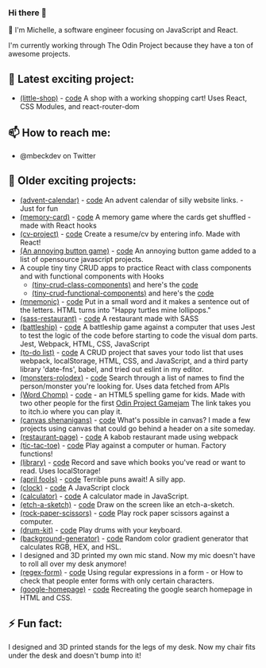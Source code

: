 ### Hi there 👋
🌱 I'm Michelle, a software engineer focusing on JavaScript and React. 

I'm currently working through The Odin Project because they have a ton of awesome projects.

## 🔭 Latest exciting project: 
- [(little-shop)](https://mbeckdev.github.io/little-shop/) - [code](https://github.com/mbeckdev/little-shop) A shop with a working shopping cart! Uses React, CSS Modules, and react-router-dom

## 📫 How to reach me: 
- @mbeckdev on Twitter

## 🔭 Older exciting projects: 
- [(advent-calendar)](https://mbeckdev.github.io/advent-calendar/) - [code](https://github.com/mbeckdev/advent-calendar) An advent calendar of silly website links. - Just for fun
- [(memory-card)](https://mbeckdev.github.io/memory-card/) - [code](https://github.com/mbeckdev/memory-card) A memory game where the cards get shuffled - made with React hooks
- [(cv-project)](https://mbeckdev.github.io/cv-project/) - [code](https://github.com/mbeckdev/cv-project) Create a resume/cv by entering info. Made with React!
- [(An annoying button game)](https://mbeckdev.github.io/javascript-mini-projects/) - [code](https://github.com/thinkswell/javascript-mini-projects/tree/master/AnnoyingButtonGame/MBECKDEV) An annoying button game added to a list of opensource javascript projects.
- A couple tiny tiny CRUD apps to practice React with class components and with functional components with Hooks  
  - [(tiny-crud-class-components)](https://mbeckdev.github.io/tiny-crud-class-components/) and here's the [code](https://github.com/mbeckdev/tiny-crud-class-components)
  - [(tiny-crud-functional-components)](https://mbeckdev.github.io/tiny-crud-functional-components/) and here's the [code](https://github.com/mbeckdev/tiny-crud-functional-components)
- [(mnemonic)](https://mbeckdev.github.io/mnemonic/) - [code](https://github.com/mbeckdev/mnemonic) Put in a small word and it makes a sentence out of the letters. HTML turns into "Happy turtles mine lollipops." 
- [(sass-restaurant)](https://mbeckdev.github.io/sass-restaurant/) - [code](https://github.com/mbeckdev/sass-restaurant) A restaurant made with SASS 
- [(battleship)](https://mbeckdev.github.io/battleship/) - [code](https://github.com/mbeckdev/battleship) A battleship game against a computer that uses Jest to test the logic of the code before starting to code the visual dom parts. Jest, Webpack, HTML, CSS, JavaScript 
- [(to-do list)](https://mbeckdev.github.io/to-do-list/) - [code](https://github.com/mbeckdev/to-do-list) A CRUD project that saves your todo list that uses webpack, localStorage, HTML, CSS, and JavaScript, and a third party library 'date-fns', babel, and tried out eslint in my editor.
- [(monsters-rolodex)](https://mbeckdev.github.io/monsters-rolodex/) - [code](https://github.com/mbeckdev/monsters-rolodex) Search through a list of names to find the person/monster you're looking for. Uses data fetched from APIs
- [(Word Chomp)](https://mbeckdev.itch.io/word-chomp) -  [code](https://github.com/mbeckdev/spell-man) - an HTML5 spelling game for kids. Made with two other people for the first [Odin Project Gamejam](https://itch.io/jam/top-jam-1) The link takes you to itch.io where you can play it.
- [(canvas shenanigans)](https://mbeckdev.github.io/canvas-shenanigans/) - [code](https://github.com/mbeckdev/canvas-shenanigans) What's possible in canvas? I made a few projects using canvas that could go behind a header on a site someday.
- [(restaurant-page)](https://mbeckdev.github.io/restaurant-page/) - [code](https://github.com/mbeckdev/restaurant-page) A kabob restaurant made using webpack
- [(tic-tac-toe)](https://mbeckdev.github.io/tic-tac-toe/) - [code](https://github.com/mbeckdev/tic-tac-toe) Play against a computer or human. Factory functions!
- [(library)](https://mbeckdev.github.io/library/) - [code](https://github.com/mbeckdev/library) Record and save which books you've read or want to read. Uses localStorage!
- [(april fools)](https://mbeckdev.github.io/april-fools-21/) - [code](https://github.com/mbeckdev/april-fools-21) Terrible puns await! A silly app.
- [(clock)](https://mbeckdev.github.io/clock/) - [code](https://github.com/mbeckdev/clock) A JavaScript clock
- [(calculator)](https://mbeckdev.github.io/calculator/) - [code](https://github.com/mbeckdev/calculator) A calculator made in JavaScript.
- [(etch-a-sketch)](https://mbeckdev.github.io/etch-a-sketch/) - [code](https://github.com/mbeckdev/etch-a-sketch) Draw on the screen like an etch-a-sketch.
- [(rock-paper-scissors)](https://mbeckdev.github.io/rock-paper-scissors/) - [code](https://github.com/mbeckdev/rock-paper-scissors) Play rock paper scissors against a computer.
- [(drum-kit)](https://mbeckdev.github.io/drum-kit/) - [code](https://github.com/mbeckdev/drum-kit) Play drums with your keyboard.
- [(background-generator)](https://mbeckdev.github.io/background-generator/) - [code](https://github.com/mbeckdev/background-generator) Random color gradient generator that calculates RGB, HEX, and HSL.
- I designed and 3D printed my own mic stand. Now my mic doesn't have to roll all over my desk anymore!
- [(regex-form)](https://mbeckdev.github.io/regex-form/) - [code](https://github.com/mbeckdev/regex-form) Using regular expressions in a form -  or How to check that people enter forms with only certain characters.
- [(google-homepage)](https://mbeckdev.github.io/google-homepage/) - [code](https://github.com/mbeckdev/google-homepage) Recreating the google search homepage in HTML and CSS.
      
## ⚡ Fun fact: 
I designed and 3D printed stands for the legs of my desk. Now my chair fits under the desk and doesn't bump into it!

<!--
**mbeckdev/mbeckdev** is a ✨ _special_ ✨ repository because its `README.md` (this file) appears on your GitHub profile.

Here are some ideas to get you started:
- 🌱 I'm currently learning ...
- 🔭 I’m currently working on ...
- 🌱 I’m currently learning ...
- 👯 I’m looking to collaborate on ...
- 🤔 I’m looking for help with ...
- 💬 Ask me about ...
- 📫 How to reach me: ...
- 😄 Pronouns: ...
- ⚡ Fun fact: ...
-->
